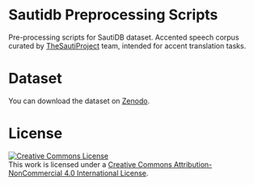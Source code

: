 # Sautidb Preprocessing Scripts
Pre-processing scripts for SautiDB dataset. Accented speech corpus curated by [TheSautiProject](sautiproject.com) team, intended for accent translation tasks.


# Dataset
You can download the dataset on <a rel="dataset" href="https://zenodo.org/record/4561842#.YEE_MpNKhGo">Zenodo</a>.



# License

<a rel="license" href="http://creativecommons.org/licenses/by-nc/4.0/"><img alt="Creative Commons License" style="border-width:0" src="https://i.creativecommons.org/l/by-nc/4.0/88x31.png" /></a><br />This work is licensed under a <a rel="license" href="http://creativecommons.org/licenses/by-nc/4.0/">Creative Commons Attribution-NonCommercial 4.0 International License</a>.
